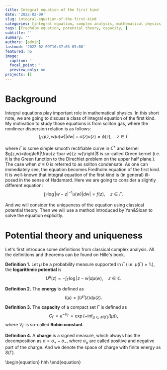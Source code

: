 ```yaml
---
title: Integral equation of the first kind
date: '2022-02-09'
slug: integral-equation-of-the-first-kind
categories: [integral equation, complex analysis, mathematical physics]
tags: [Fredholm equation, potential theory, capacity, ]
subtitle: ''
summary: ''
authors: [admin]
lastmod: '2022-02-09T10:37:03-05:00'
featured: no
image:
  caption: ''
  focal_point: ''
  preview_only: no
projects: []
---
```


# Background
Integral equations play important role in mathematical physics. In this short note, we are going to discuss a class of integral equation of the first kind. My motivation to study those equations is from soliton gas, where the nonlinear dispersion relation is as follows:
$$\int_\Gamma g(z,w)u(w)|dw|+\sigma(z)u(z)=\phi(z),\quad z\in \Gamma$$

where $\Gamma$ is some simple smooth rectifiable curve in $\mathbb{C}^+$ and kernel $g(z,w)=\log\left|\frac{z-\bar w}{z-w}\right|$ is so-called Green kernel (i.e. it is the Green function to the Direchlet problem on the upper half plane.). The case when $\sigma\equiv 0$ is referred to as soliton condensate. As one can immediately see, the equation becomes Fredholm equation of the first kind. It is well-known that integral equation of the first kind is (in general) ill-posed in the sense of Hadamard. Here we are going to consider a slightly different equation:
$$\int_{\Gamma}\log|w-z|^{-1} u(w)|dw|=f(z),\quad z\in \Gamma.$$

And we will consider the uniqueness of the equation using classical potential theory. Then we will use a method introduced by Yan&Sloan to solve the equation explicitly.

# Potential theory and uniqueness

Let's first introduce some definitions from classical complex analysis. All the definitions and theorems can be found on Hille's book.

**Definition 1.**  Let $\mu$ be a probability measure supported in $\Gamma$ (i.e. $\mu(\Gamma)=1$.), the **logarithmic potential** is
$$U^{\mu}(z)=-\int_\Gamma \log\left|z-w\right|d\mu(w),\quad z\in \mathbb{C}.$$

**Definition 2.** The **energy** is defined as
$$I(\mu)=\int U^{\mu}(z) d\mu(z).$$

**Definition 3.** The **capacity** of a compact set $\Gamma$ is defined as 
$$C_\Gamma=e^{-V_\Gamma}=\exp{(-\inf_{\mu\in M(\Gamma)}I(\mu))},$$ where $V_\Gamma$ is so-called **Robin constant**.

**Definition 4.** A **charge** is a signed measure, which always has the decomposition as $\sigma=\sigma_+-\sigma_-$, where $\sigma_\pm$ are called positive and negative part of the charge. And we denote the space of charge with finite energy as $S(\Gamma)$.

\begin{equation}
hhh
\end{equation}